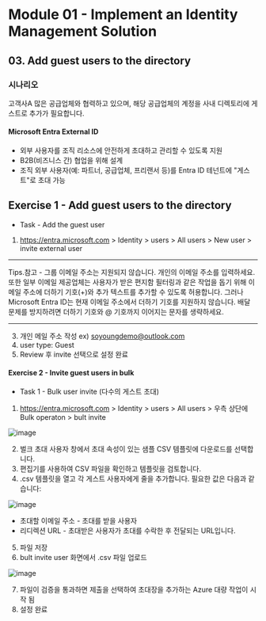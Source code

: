 # Module 01 - Implement an Identity Management Solution 
## 03. Add guest users to the directory 

### 시나리오 
고객사A 많은 공급업체와 협력하고 있으며, 해당 공급업체의 계정을 사내 디렉토리에 게스트로 추가가 필요합니다. 

#### Microsoft Entra External ID
- 외부 사용자를 조직 리소스에 안전하게 초대하고 관리할 수 있도록 지원
- B2B(비즈니스 간) 협업을 위해 설계
- 조직 외부 사용자(예: 파트너, 공급업체, 프리랜서 등)를 Entra ID 테넌트에 "게스트"로 초대 가능

## Exercise 1 - Add guest users to the directory

* Task - Add the guest user

1. https://entra.microsoft.com > Identity > users > All users > New user > invite external user 

---

Tips.참고 - 그룹 이메일 주소는 지원되지 않습니다. 개인의 이메일 주소를 입력하세요. 또한 일부 이메일 제공업체는 사용자가 받은 편지함 필터링과 같은 작업을 돕기 위해 이메일 주소에 더하기 기호(+)와 추가 텍스트를 추가할 수 있도록 허용합니다. 그러나 Microsoft Entra ID는 현재 이메일 주소에서 더하기 기호를 지원하지 않습니다. 배달 문제를 방지하려면 더하기 기호와 @ 기호까지 이어지는 문자를 생략하세요.

---

3. 개인 메일 주소 작성 ex) soyoungdemo@outlook.com
4. user type: Guest
5. Review 후 invite 선택으로 설정 완료

#### Exercise 2 - Invite guest users in bulk
* Task 1 - Bulk user invite (다수의 게스트 초대)

1. https://entra.microsoft.com > Identity > users > All users > 우측 상단에 Bulk operaton > bult invite

![image](https://github.com/user-attachments/assets/07fd023a-3cbd-4264-bdbc-ec5de85037d0)

2. 벌크 초대 사용자 창에서 초대 속성이 있는 샘플 CSV 템플릿에 다운로드를 선택합니다.
3. 편집기를 사용하여 CSV 파일을 확인하고 템플릿을 검토합니다.
4. .csv 템플릿을 열고 각 게스트 사용자에게 줄을 추가합니다. 필요한 값은 다음과 같습니다:

![image](https://github.com/user-attachments/assets/b940387c-939c-4e48-aef8-3235ce518ca8)

* 초대할 이메일 주소 - 초대를 받을 사용자
* 리디렉션 URL - 초대받은 사용자가 초대를 수락한 후 전달되는 URL입니다.

5. 파일 저장
6. bult invite user 화면에서 .csv 파일 업로드

![image](https://github.com/user-attachments/assets/d476ed4e-66e7-4004-8dac-6b623ab8552f)

7. 파일이 검증을 통과하면 제출을 선택하여 초대장을 추가하는 Azure 대량 작업이 시작 됨
8. 설정 완료 
